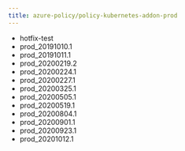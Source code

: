 ```yaml
---
title: azure-policy/policy-kubernetes-addon-prod
---
```

- hotfix-test
- prod_20191010.1
- prod_20191011.1
- prod_20200219.2
- prod_20200224.1
- prod_20200227.1
- prod_20200325.1
- prod_20200505.1
- prod_20200519.1
- prod_20200804.1
- prod_20200901.1
- prod_20200923.1
- prod_20201012.1

